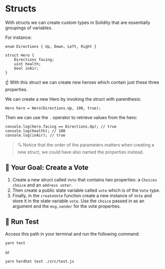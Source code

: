 # Structs

With structs we can create custom types in Solidity that are essentially groupings of variables.

For instance:

```solidity
enum Directions { Up, Down, Left, Right }

struct Hero {
    Directions facing;
    uint health;
    bool inAir;
}
```

☝️ With this struct we can create new heroes which contain just these three properties.

We can create a new Hero by invoking the struct with parenthesis:

```solidity
Hero hero = Hero(Directions.Up, 100, true);
```

Then we can use the `.` operator to retrieve values from the hero:

```solidity
console.log(hero.facing == Directions.Up); // true
console.log(health); // 100
console.log(inAir); // true
```

> 🔍 Notice that the order of the parameters matters when creating a new struct, we could have also named the properties instead.

## 🏁 Your Goal: Create a Vote

1. Create a new struct called `Vote` that contains two properties: a `Choices choice` and an `address voter`.
2. Then create a public state variable called `vote` which is of the `Vote` type.
3. Finally, in the `createVote` function create a new instance of `Vote` and store it in the state variable `vote`. Use the `choice` passed in as an argument and the `msg.sender` for the vote properties.

## 🧪 Run Test
Access this path in your terminal and run the following command:

```bash
yarn test
```
or

```bash
yarn hardhat test ./src/test.js
```